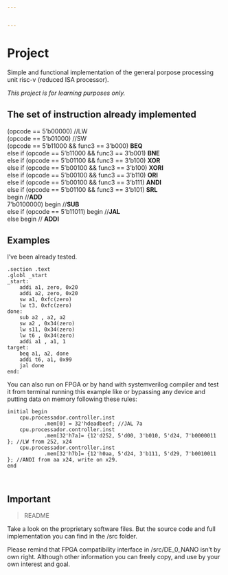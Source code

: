 ```yaml
---


---
```


<h1 id="project">Project</h1>
<p>Simple and functional implementation of the general porpose processing unit risc-v (reduced ISA processor).</p>
<p><em>This project is for learning purposes only.</em></p>
<h2 id="the-set-of-instruction-already-implemented">The set of instruction already implemented</h2>
<p>(opcode ==  5’b00000)   //LW<br>
(opcode ==  5’b01000)  //SW<br>
(opcode ==  5’b11000  &amp;&amp; func3 ==  3’b000)   <strong>BEQ</strong><br>
else  if (opcode ==  5’b11000  &amp;&amp; func3 ==  3’b001)   <strong>BNE</strong><br>
else  if (opcode ==  5’b01100  &amp;&amp; func3 ==  3’b100)   <strong>XOR</strong><br>
else  if (opcode ==  5’b00100  &amp;&amp; func3 ==  3’b100)   <strong>XORI</strong><br>
else  if (opcode ==  5’b00100  &amp;&amp; func3 ==  3’b110)   <strong>ORI</strong><br>
else  if (opcode ==  5’b00100  &amp;&amp; func3 ==  3’b111)   <strong>ANDI</strong><br>
else  if (opcode ==  5’b01100  &amp;&amp; func3 ==  3’b101)   <strong>SRL</strong><br>
begin  //<strong>ADD</strong><br>
7’b0100000) begin  //<strong>SUB</strong><br>
else  if (opcode ==  5’b11011) begin  //<strong>JAL</strong><br>
else  begin  // <strong>ADDI</strong></p>
<h2 id="examples">Examples</h2>
<p>I’ve been already tested.</p>
<pre class=" language-nasm"><code class="prism  language-nasm">.section .text
.globl _start
<span class="token label function">_start:</span>
	addi a1, zero, <span class="token number">0x20</span>
	addi a2, zero, <span class="token number">0x20</span>
	sw a1, <span class="token number">0xfc</span>(zero)
	lw t3, <span class="token number">0xfc</span>(zero)
<span class="token label function">done:</span>
	sub a2 , a2, a2
	sw a2 , <span class="token number">0x34</span>(zero)
	lw s11, <span class="token number">0x34</span>(zero)
	lw t6 , <span class="token number">0x34</span>(zero)
	addi a1 , a1, <span class="token number">1</span>
<span class="token label function">target:</span>
	beq a1, a2, done
	addi t6, a1, <span class="token number">0x99</span>
	jal done
<span class="token label function">end:</span>
</code></pre>
<p>You can also run on FPGA or by hand with systemverilog compiler and test it from terminal running this example like or bypassing any device and putting data on memory following these rules:</p>
<pre class=" language-verilog"><code class="prism  language-verilog"><span class="token keyword">initial</span> <span class="token keyword">begin</span>
	cpu<span class="token punctuation">.</span>processador<span class="token punctuation">.</span>controller<span class="token punctuation">.</span>inst
			<span class="token punctuation">.</span>mem<span class="token punctuation">[</span><span class="token number">0</span><span class="token punctuation">]</span> <span class="token operator">=</span> <span class="token number">32'hdeadbeef</span><span class="token punctuation">;</span> <span class="token comment">//JAL 7a</span>
	cpu<span class="token punctuation">.</span>processador<span class="token punctuation">.</span>controller<span class="token punctuation">.</span>inst 
			<span class="token punctuation">.</span>mem<span class="token punctuation">[</span><span class="token number">32'h7a</span><span class="token punctuation">]</span><span class="token operator">=</span> <span class="token operator">{</span><span class="token number">12'd252</span><span class="token punctuation">,</span> <span class="token number">5'd00</span><span class="token punctuation">,</span> <span class="token number">3'b010</span><span class="token punctuation">,</span> <span class="token number">5'd24</span><span class="token punctuation">,</span> <span class="token number">7'b0000011</span> <span class="token operator">}</span><span class="token punctuation">;</span> <span class="token comment">//LW from 252, x24</span>
	cpu<span class="token punctuation">.</span>processador<span class="token punctuation">.</span>controller<span class="token punctuation">.</span>inst
			<span class="token punctuation">.</span>mem<span class="token punctuation">[</span><span class="token number">32'h7b</span><span class="token punctuation">]</span><span class="token operator">=</span> <span class="token operator">{</span><span class="token number">12'h0aa</span><span class="token punctuation">,</span> <span class="token number">5'd24</span><span class="token punctuation">,</span> <span class="token number">3'b111</span><span class="token punctuation">,</span> <span class="token number">5'd29</span><span class="token punctuation">,</span> <span class="token number">7'b0010011</span> <span class="token operator">}</span><span class="token punctuation">;</span> <span class="token comment">//ANDI from aa x24, write on x29.</span>
<span class="token keyword">end</span>

</code></pre>
<h2 id="important">Important</h2>
<blockquote>
<p>README</p>
</blockquote>
<p>Take a look on the proprietary software files. But the source code and full implementation you can find in the /src folder.</p>
<p>Please remind that FPGA compatibility interface in /src/DE_0_NANO isn’t by own right. Although other information you can freely copy, and use by your own interest and goal.</p>

